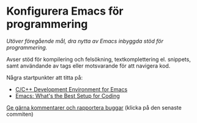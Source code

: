 # Konfigurera Emacs för programmering

_Utöver föregående mål, dra nytta av Emacs inbyggda stöd för programmering._

Avser stöd för kompilering och felsökning, textkomplettering el.
snippets, samt användande av tags eller motsvarande för att
navigera kod.

Några startpunkter att titta på:
* [C/C++ Development Environment for Emacs](https://tuhdo.github.io/c-ide.html)
* [Emacs: What's the Best Setup for Coding](http://ergoemacs.org/emacs/emacs_whats_best_setup_for_xyz.html)

[Ge gärna kommentarer och rapportera buggar](https://github.com/IOOPM-UU/achievements/commits/master/T56.md) (klicka på den senaste commiten)
